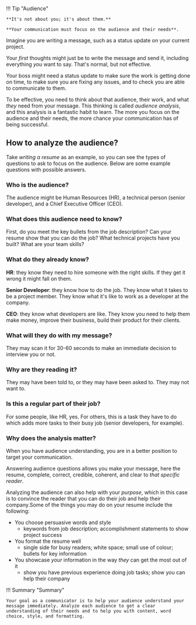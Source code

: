 
!!! Tip "Audience"

    **It's not about you; it's about them.**
    
    **Your communication must focus on the audience and their needs**.

Imagine you are writing a message, such as a status update on your current project.

Your *first* thoughts might just be to write the message and send it, including everything *you* want to say. That's normal, but not effective.

Your boss might need a status update to make sure the work is getting done on time, to make sure you are fixing any issues, and to check you are able to communicate to them.

To be effective, you need to think about that audience, their work, and what *they* need from your message. This thinking is called *audience analysis*, and this analysis is a fantastic habit to learn. The more you focus on the audience and their needs, the more chance your communication has of being successful.

## How to analyze the audience?

Take *writing a resume* as an example, so you can see the types of questions to ask to focus on the audience. Below are some example questions with possible answers.

### Who is the audience?

The audience might be Human Resources (HR), a technical person (senior developer), and a Chief Executive Officer (CEO).

### What does this audience need to know?

First, do you meet the key bullets from the job description? Can your resume show that you can do the job? What technical projects have you built? What are your team skills?

### What do they already know?

**HR**: they know they need to hire someone with the right skills. If they get it wrong it might fall on them.

**Senior Developer**: they know how to do the job. They know what it takes to be a project member. They know what it's like to work as a developer at the company.

**CEO**: they know what developers are like. They know you need to help them make money, improve their business, build their product for their clients.

### What will they do with my message?

They may scan it for 30-60 seconds to make an immediate decision to interview you or not.

### Why are they reading it?

They may have been told to, or they may have been asked to. They may not want to.

### Is this a regular part of their job?

For some people, like HR, yes. For others, this is a task they have to do which adds more tasks to their busy job (senior developers, for example).

### Why does the analysis matter?

When you have audience understanding, you are in a better position to target your communication.

Answering audience questions allows you make your message, here the resume,  complete, correct, credible, coherent, and clear to *that specific reader*.

Analyzing the audience can also help with your *purpose*, which in this case is to convince the reader that you can do their job and help their company.Some of the things you may do on your resume include the following:

- You choose persuasive words and style
    - keywords from job description; accomplishment statements to show project success
- You format the resume well 
    - single side for busy readers; white space; small use of colour; bullets for key information
- You showcase *your* information in the way *they* can get the most out of it
    - show you have previous experience doing job tasks; show you can help their company

!!! Summary "Summary"

    Your goal as a communicator is to help your audience understand your message immediately. Analyze each audience to get a clear understanding of their needs and to help you with content, word choice, style, and formatting.
